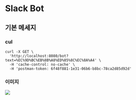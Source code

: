 
# Slack Bot

## 기본 메세지

### cul
```cul
curl -X GET \
  'http://localhost:8080/bot?text=%EC%9D%BC%EB%8B%A8%ED%85%8C%EC%8A%A4' \
  -H 'cache-control: no-cache' \
  -H 'postman-token: 6f48f881-1e31-06b6-b8bc-78ca2d85d92d'
```

### 이미지
![](https://i.imgur.com/5oqLm0y.png)